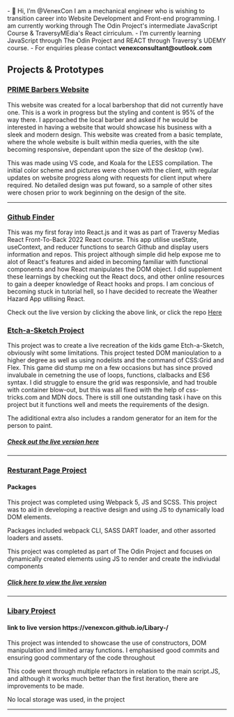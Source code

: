 <div>
- 👋 Hi, I’m @VenexCon I am a mechanical engineer who is wishing to transition career into Website Development and Front-end programming. I am currently working through The Odin Project's intermediate JavaScript Course & TraversyMEdia's React cirriculum. 
- I’m currently learning JavaScript through The Odin Project and REACT through Traversy's UDEMY course. 
- For enquiries please contact <strong>venexconsultant@outlook.com</strong>

</div>

<h2> Projects & Prototypes </h2> 

<a target="_blank" href = "https://www.primebarber.co.uk/"><h3>PRIME Barbers Website</h3></a>
<p>This website was created for a local barbershop that did not currently have one. This is a work in progress but the styling and content is 95% of the way there. I approached the local barber and asked if he would be interested in having a website that would showcase his business with a sleek and modern design. This website was created from a basic template, where the whole website is built within media queries, with the site becoming responsive, dependant upon the size of the desktop (vw). </p>
<p>This was made using VS code, and Koala for the LESS compilation. The initial color scheme and pictures were chosen with the client, with regular updates on website progress along with requests for client input where required. No detailed design was put foward, so a sample of other sites were chosen prior to work beginning on the design of the site.</p>

<hr>
<h3><a href = "https://bright-custard-4973e6.netlify.app/">Github Finder</a></h3>

<p> This was my first foray into React.js and it was as part of Traversy Medias React Front-To-Back 2022 React course. This app utilise useState, useContext, and reducer functions to search Github and display users information and repos. This project although simple did help expose me to alot of React's features and aided in becoming familiar with functional components and how React manipulates the DOM object. I did supplement these learnings by checking out the React docs, and other online resources to gain a deeper knowledge of React hooks and props. I am concious of becoming stuck in tutorial hell, so I have decided to recreate the Weather Hazard App utilising React. <p>
 
<p> Check out the live version by clicking the above link, or click the repo <a href ="https://github.com/VenexCon/Github--Finder-React"> Here </a></P

<hr> 

<a href ="https://github.com/VenexCon/Project-Etch-a-Sketch"><h3> Etch-a-Sketch Project </h3> </a>

<p> This project was to create a live recreation of the kids game Etch-a-Sketch, obviously wiht some limitations. This project tested DOM manioulation to a higher degree as well as using nodelists and the command of CSS:Grid and Flex. This game did stump me on a few occasions but has since proved invalubale in cemetning the use of loops, functions, clalbacks and ES6 syntax. I did struggle to ensure the grid was responsivle, and had trouble with container blow-out, but this was all fixed with the help of css-tricks.com and MDN docs. There is still one outstanding task i have on this project but it functions well and meets the requirements of the design.
 
The adiditional extra also includes a random generator for an item for the person to paint.
 
 <a href ="https://venexcon.github.io/Project-Etch-a-Sketch/"> <h5> Check out the live version here</h5></a> 
 
 <hr>
 
<a href = "https://github.com/VenexCon/Resturant-Page"><h3>Resturant Page Project </h3></a>

<h4> Packages </h4>

<p> This project was completed using Webpack 5, JS and SCSS. This project was to aid in developing a reactive design and using JS to dynamically load DOM elements. </P>
<p> Packages included webpack CLI, SASS DART loader, and other assorted loaders and assets. </P>
<p> This project was completed as part of The Odin Project and focuses on dynamically created elements using JS to render and create the indiviudal components </p> 

<a href = "https://venexcon.github.io/Resturant-Page/#"> <h5> Click here to view the live version </h5></a>

<hr>

<a href = "https://github.com/VenexCon/Libary-"><h3>Libary Project</h3> </a>
<h4> link to live version https://venexcon.github.io/Libary-/</h4> 

<p> This project was intended to showcase the use of constructors, 
    DOM manipulation and limited array functions. I emphasised good commits
     and ensuring good commentary of the code throughout</p>

<p>This code went through multiple refactors in relation to the main script.JS, and although it works much better than the first iteration, there are improvements to be made. </p>
<p>No local storage was used, in the project</p>

<hr> 
